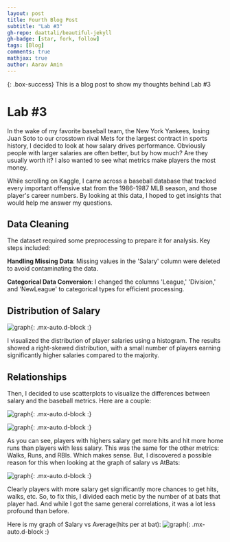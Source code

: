 ```yaml
---
layout: post
title: Fourth Blog Post
subtitle: "Lab #3"
gh-repo: daattali/beautiful-jekyll
gh-badge: [star, fork, follow]
tags: [Blog]
comments: true
mathjax: true
author: Aarav Amin
---
```

{: .box-success}
This is a blog post to show my thoughts behind Lab #3

# Lab #3

In the wake of my favorite baseball team, the New York Yankees, losing Juan Soto to our crosstown rival Mets for the largest contract in sports history, I decided to look at how salary drives performance. Obviously people with larger salaries are often better, but by how much? Are they usually worth it? I also wanted to see what metrics make players the most money.

While scrolling on Kaggle, I came across a baseball database that tracked every important offensive stat from the 1986-1987 MLB season, and those player's career numbers. By looking at this data, I hoped to get insights that would help me answer my questions.

## Data Cleaning

The dataset required some preprocessing to prepare it for analysis. Key steps included:

**Handling Missing Data**: Missing values in the 'Salary' column were deleted to avoid contaminating the data.

**Categorical Data Conversion**: I changed the columns 'League,' 'Division,' and 'NewLeague' to categorical types for efficient processing.

## Distribution of Salary

![graph](https://aaravamin.github.io/assets/img/Salary_distribution.png){: .mx-auto.d-block :}

I visualized the distribution of player salaries using a histogram. The results showed a right-skewed distribution, with a small number of players earning significantly higher salaries compared to the majority.

## Relationships

Then, I decided to use scatterplots to visualize the differences between salary and the baseball metrics. Here are a couple:

![graph](https://aaravamin.github.io/assets/img/Salaryvshits.png){: .mx-auto.d-block :}

![graph](https://aaravamin.github.io/assets/img/SalaryvsHomeruns.png){: .mx-auto.d-block :}

As you can see, players with highers salary get more hits and hit more home runs than players with less salary. This was the same for the other metrics: Walks, Runs, and RBIs. Which makes sense. But, I discovered a possible reason for this when looking at the graph of salary vs AtBats:

![graph](https://aaravamin.github.io/assets/img/Salaryvsatbat.png){: .mx-auto.d-block :}

Clearly players with more salary get significantly more chances to get hits, walks, etc. So, to fix this, I divided each metic by the number of at bats that player had. And while I got the same general correlations, it was a lot less profound than before.

Here is my graph of Salary vs Average(hits per at bat):
![graph](https://aaravamin.github.io/assets/img/SalaryvsAvg.png){: .mx-auto.d-block :}